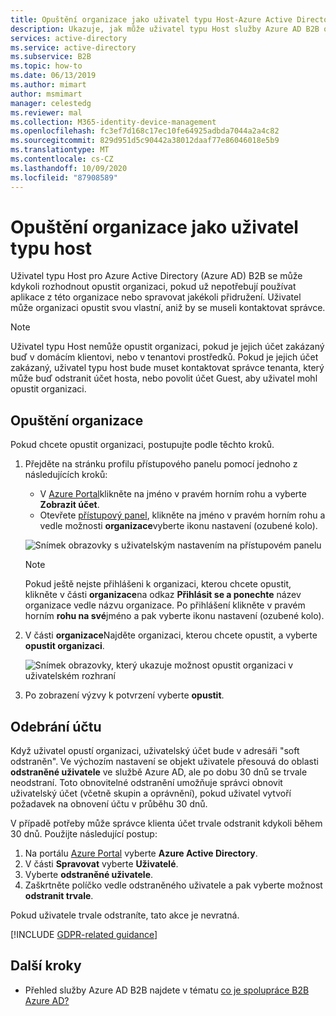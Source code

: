 ```yaml
---
title: Opuštění organizace jako uživatel typu Host-Azure Active Directory
description: Ukazuje, jak může uživatel typu Host služby Azure AD B2B opustit organizaci pomocí přístupového panelu.
services: active-directory
ms.service: active-directory
ms.subservice: B2B
ms.topic: how-to
ms.date: 06/13/2019
ms.author: mimart
author: msmimart
manager: celestedg
ms.reviewer: mal
ms.collection: M365-identity-device-management
ms.openlocfilehash: fc3ef7d168c17ec10fe64925adbda7044a2a4c82
ms.sourcegitcommit: 829d951d5c90442a38012daaf77e86046018e5b9
ms.translationtype: MT
ms.contentlocale: cs-CZ
ms.lasthandoff: 10/09/2020
ms.locfileid: "87908589"
---
```

# <a name="leave-an-organization-as-a-guest-user"></a>Opuštění organizace jako uživatel typu host

Uživatel typu Host pro Azure Active Directory (Azure AD) B2B se může kdykoli rozhodnout opustit organizaci, pokud už nepotřebují používat aplikace z této organizace nebo spravovat jakékoli přidružení. Uživatel může organizaci opustit svou vlastní, aniž by se museli kontaktovat správce.

> [!NOTE]
> Uživatel typu Host nemůže opustit organizaci, pokud je jejich účet zakázaný buď v domácím klientovi, nebo v tenantovi prostředků. Pokud je jejich účet zakázaný, uživatel typu host bude muset kontaktovat správce tenanta, který může buď odstranit účet hosta, nebo povolit účet Guest, aby uživatel mohl opustit organizaci.

## <a name="leave-an-organization"></a>Opuštění organizace

Pokud chcete opustit organizaci, postupujte podle těchto kroků.

1. Přejděte na stránku profilu přístupového panelu pomocí jednoho z následujících kroků:
   
   - V [Azure Portal](https://portal.azure.com)klikněte na jméno v pravém horním rohu a vyberte **Zobrazit účet**.
   - Otevřete [přístupový panel](https://myapps.microsoft.com), klikněte na jméno v pravém horním rohu a vedle možnosti **organizace**vyberte ikonu nastavení (ozubené kolo).
 
   ![Snímek obrazovky s uživatelským nastavením na přístupovém panelu](media/leave-the-organization/UserSettings.png) 

   > [!NOTE]
   > Pokud ještě nejste přihlášeni k organizaci, kterou chcete opustit, klikněte v části **organizace**na odkaz **Přihlásit se a ponechte** název organizace vedle názvu organizace. Po přihlášení klikněte v pravém horním **rohu na své**jméno a pak vyberte ikonu nastavení (ozubené kolo).

3. V části **organizace**Najděte organizaci, kterou chcete opustit, a vyberte **opustit organizaci**.

   ![Snímek obrazovky, který ukazuje možnost opustit organizaci v uživatelském rozhraní](media/leave-the-organization/LeaveOrg.png)

4. Po zobrazení výzvy k potvrzení vyberte **opustit**. 

## <a name="account-removal"></a>Odebrání účtu

Když uživatel opustí organizaci, uživatelský účet bude v adresáři "soft odstraněn". Ve výchozím nastavení se objekt uživatele přesouvá do oblasti **odstraněné uživatele** ve službě Azure AD, ale po dobu 30 dnů se trvale neodstraní. Toto obnovitelné odstranění umožňuje správci obnovit uživatelský účet (včetně skupin a oprávnění), pokud uživatel vytvoří požadavek na obnovení účtu v průběhu 30 dnů.

V případě potřeby může správce klienta účet trvale odstranit kdykoli během 30 dnů. Použijte následující postup:

1. Na portálu [Azure Portal](https://portal.azure.com) vyberte **Azure Active Directory**.
2. V části **Spravovat** vyberte **Uživatelé**.
3. Vyberte **odstraněné uživatele**.
4. Zaškrtněte políčko vedle odstraněného uživatele a pak vyberte možnost **odstranit trvale**.

Pokud uživatele trvale odstraníte, tato akce je nevratná.

[!INCLUDE [GDPR-related guidance](../../../includes/gdpr-dsr-and-stp-note.md)]

## <a name="next-steps"></a>Další kroky

- Přehled služby Azure AD B2B najdete v tématu [co je spolupráce B2B Azure AD?](what-is-b2b.md)



